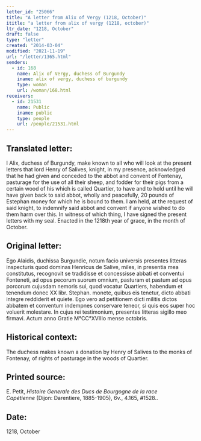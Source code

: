 ```yaml
---
letter_id: "25066"
title: "A letter from Alix of Vergy (1218, October)"
ititle: "a letter from alix of vergy (1218, october)"
ltr_date: "1218, October"
draft: false
type: "letter"
created: "2014-03-04"
modified: "2021-11-19"
url: "/letter/1365.html"
senders:
  - id: 168
    name: Alix of Vergy, duchess of Burgundy
    iname: alix of vergy, duchess of burgundy
    type: woman
    url: /woman/168.html
receivers:
  - id: 21531
    name: Public
    iname: public
    type: people
    url: /people/21531.html
---
```

<h2> Translated letter:</h2>I Alix, duchess of Burgundy, make known to all who will look at the present letters that lord Henry of Salives, knight, in my presence, acknowledged that he had given and conceded to the abbot and convent of Fontenay, pasturage for the use of all their sheep, and fodder for their pigs from a certain wood of his which is called Quartier, to have and to hold until he will have given back to said abbot, wholly and peacefully, 20 pounds of Estephan money for which he is bound to them.  I am held, at the request of said knight, to indemnify said abbot and convent if anyone wished to do them harm over this.  In witness of which thing, I have signed the present letters with my seal.  Enacted in the 1218th year of grace, in the month of October.
<h2 class="mt-4"> Original letter:</h2>Ego Alaidis, duchissa Burgundie, notum facio universis presentes litteras inspecturis quod dominas Henricus de Salive, miles, in presentia mea constitutus, recognovit se tradidisse et concessisse abbati et conventui Fonteneti, ad opus pecorum suorum omnium, pasturam et pastum ad opus porcorum cujusdam nemoris sui, quod vocatur Quartiers, habendum et tenendum donec XX libr. Stephan. monete, quibus eis tenetur, dicto abbati integre reddiderit et quiete. Ego vero ad petitionem dicti militis dictos abbatem et conventum indempnes conservare teneor, si quis eos super hoc voluerit molestare. In cujus rei testimonium, presentes litteras sigillo meo firmavi. Actum anno Gratie M°CC°XVIIIo mense octobris.




<h2 class="mt-4"> Historical context:</h2>The duchess makes known a donation by Henry of Salives to the monks of Fontenay, of rights of pasturage in the woods of Quartier.
<h2 class="mt-4"> Printed source:</h2><p>E. Petit,&nbsp;<em>Histoire Generale des Ducs de Bourgogne&nbsp;</em><i>de la race Capétienne&nbsp;</i>(Dijon: Darentiere, 1885-1905), 6v., 4.165, #1528..</p><h2 class="mt-4"> Date:</h2>1218, October